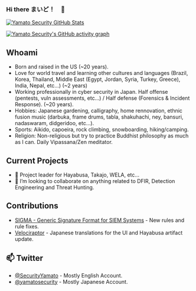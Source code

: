 ### Hi there まいど！　👋

[![Yamato Security GitHub Stats](https://github-readme-stats.vercel.app/api?username=YamatoSecurity&count_private=true&show_icons=true&theme=dark&hide_rank=false)](https://github.com/YamatoSecurity/github-readme-stats)

[![Yamato Security's GitHub activity graph](https://github-readme-activity-graph.vercel.app/graph?username=YamatoSecurity&theme=react)](https://github.com/YamatoSecurity/github-readme-activity-graph)


## Whoami

- Born and raised in the US (~20 years).
- Love for world travel and learning other cultures and languages (Brazil, Korea, Thailand, Middle East (Egypt, Jordan, Syria, Turkey, Greece), India, Nepal, etc...) (~2 years)
- Working professionally in cyber security in Japan. Half offense (pentests, vuln assessments, etc...) / Half defense (Forensics & Incident Response). (~20 years).
- Hobbies: Japanese gardening, calligraphy, home rennovation, ethnic fusion music (darbuka, frame drums, tabla, shakuhachi, ney, bansuri, nadaswaram, didgeridoo, etc...).
- Sports: Aikido, capoeira, rock climbing, snowboarding, hiking/camping.
- Religion: Non-religious but try to practice Buddhist philosophy as much as I can. Daily Vipassana/Zen meditator.

## Current Projects

- 🔭 Project leader for Hayabusa, Takajo, WELA, etc...
- 👯 I’m looking to collaborate on anything related to DFIR, Detection Engineering and Threat Hunting.

## Contributions

- [SIGMA - Generic Signature Format for SIEM Systems](https://github.com/SigmaHQ/sigma/commits?author=YamatoSecurity) - New rules and rule fixes.
- [Velociraptor](https://github.com/Velocidex/velociraptor/commits?author=YamatoSecurity) - Japanese translations for the UI and Hayabusa artifact update.

## 📫 Twitter

- [@SecurityYamato](https://twitter.com/SecurityYamato) - Mostly English Account.
- [@yamatosecurity](https://twitter.com/yamatosecurity) - Mostly Japanese Account.
